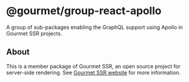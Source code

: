 # @gourmet/group-react-apollo
A group of sub-packages enabling the GraphQL support using Apollo in Gourmet SSR projects.
## About
This is a member package of Gourmet SSR, an open source project for server-side rendering.
See [Gourmet SSR website](https://ssr.gourmetjs.org/docs/ref/group-react-apollo) for more information.
